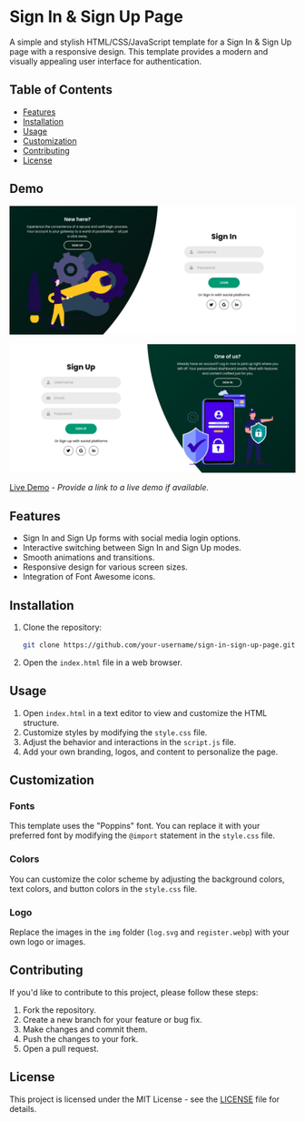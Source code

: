 # Sign In & Sign Up Page

A simple and stylish HTML/CSS/JavaScript template for a Sign In & Sign Up page with a responsive design. This template provides a modern and visually appealing user interface for authentication.

## Table of Contents

- [Features](#features)
- [Installation](#installation)
- [Usage](#usage)
- [Customization](#customization)
- [Contributing](#contributing)
- [License](#license)

## Demo

![Sign In & Sign Up Page](/Assist/Login.png)

![Sign In & Sign Up Page](/Assist/Signup.png)


[Live Demo](#) - _Provide a link to a live demo if available._

## Features

- Sign In and Sign Up forms with social media login options.
- Interactive switching between Sign In and Sign Up modes.
- Smooth animations and transitions.
- Responsive design for various screen sizes.
- Integration of Font Awesome icons.

## Installation

1. Clone the repository:

   ```bash
   git clone https://github.com/your-username/sign-in-sign-up-page.git
   ```

2. Open the `index.html` file in a web browser.

## Usage

1. Open `index.html` in a text editor to view and customize the HTML structure.
2. Customize styles by modifying the `style.css` file.
3. Adjust the behavior and interactions in the `script.js` file.
4. Add your own branding, logos, and content to personalize the page.

## Customization

### Fonts

This template uses the "Poppins" font. You can replace it with your preferred font by modifying the `@import` statement in the `style.css` file.

### Colors

You can customize the color scheme by adjusting the background colors, text colors, and button colors in the `style.css` file.

### Logo

Replace the images in the `img` folder (`log.svg` and `register.webp`) with your own logo or images.

## Contributing

If you'd like to contribute to this project, please follow these steps:

1. Fork the repository.
2. Create a new branch for your feature or bug fix.
3. Make changes and commit them.
4. Push the changes to your fork.
5. Open a pull request.

## License

This project is licensed under the MIT License - see the [LICENSE](LICENSE) file for details.